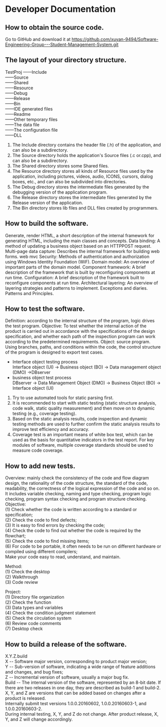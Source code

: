 Developer Documentation
===
How to obtain the source code. 
----
Go to GitHub and download it at https://github.com/xuyan-9494/Software-Engineering-Group---Student-Management-System.git

The layout of your directory structure.
----
TestProj  ——Include         
           ——Source         
           ——Shared         
           ——Resource        
           ——Debug         
           ——Release         
           ——Bin         
           ——IDE generated files         
           ——Readme         
           ——Other temporary files        
           ——The data file             
           ——The configuration file         
           ——DLL
1. The Include directory contains the header file (.h) of the application, and can also be a subdirectory.
2. The Source directory holds the application's Source files (.c or.cpp), and can also be a subdirectory.
3. The Shared directory stores some Shared files.
4. The Resource directory stores all kinds of Resource files used by the application, including pictures, videos, audio, ICONS, cursors, dialog boxes, etc., and can also be subdivided into directories.
5. The Debug directory stores the intermediate files generated by the debugging version of the application program.
6. The Release directory stores the intermediate files generated by the Release version of the application.
7. The Bin directory stores lib files and DLL files created by programmers.

How to build the software.
----
Generate, render HTML, a short description of the internal framework for generating HTML, including the main classes and concepts.
Data binding: A method of updating a business object based on an HTTPPOST request.
Multi-page data capture: Describes the internal framework for building web forms.
web mvc
Security: Methods of authentication and authorization using Windows Identity Foundation (WiF).
Domain model: An overview of important parts of the domain model.
Component framework: A brief description of the framework that is built by reconfiguring components at run time.
Configuration: A brief description of the framework built to reconfigure components at run time.
Architectural layering: An overview of layering strategies and patterns to implement.
Exceptions and diaries.
Patterns and Principles.

How to test the software. 
----
Definition: according to the internal structure of the program, logic drives the test program.
Objective: To test whether the internal action of the product is carried out in accordance with the specifications of the design specification, and whether each path of the inspection program can work according to the predetermined requirements.
Object: source program.
Using branches, paths, and conditions within the code, the control structure of the program is designed to export test cases.
* Interface object testing process  
Interface object (UI) → Business object (BO) → Data management object (DMO) →DBserver
* business object test process  
DBserver → Data Management Object (DMO) → Business Object (BO) → Interface object (UI)

1. Try to use automated tools for static parsing first.
2. It is recommended to start with static testing (static structure analysis, code walk, static quality measurement) and then move on to dynamic testing (e.g., coverage testing).
3. Based on the static analysis results, code inspection and dynamic testing methods are used to further confirm the static analysis results to improve test efficiency and accuracy.
4. Coverage test is an important means of white box test, which can be used as the basis for quantitative indicators in the test report. For key modules of software, multiple coverage standards should be used to measure code coverage.

How to add new tests. 
----
Overview: mainly check the consistency of the code and flow diagram design, the rationality of the code structure, the standard of the code, readability, the correctness of the logical expression of the code and so on. It includes variable checking, naming and type checking, program logic checking, program syntax checking and program structure checking.  
Objective:  
(1) Check whether the code is written according to a standard or specification;  
(2) Check the code to find defects;  
(3) It is easy to find errors by checking the code;  
(4) Check the code to find out whether the code is required by the flowchart;  
(5) Check the code to find missing items;  
(6) For code to be portable, it often needs to be run on different hardware or compiled using different compilers;  
Make your code easy to read, understand, and maintain.  

Method:  
(1) Check the desktop  
(2) Walkthrough  
(3) Code review  

Project:  
(1) Directory file organization  
(2) Check the function  
(3) Data types and variables  
(4) Check the condition judgment statement  
(5) Check the circulation system  
(6) Review code comments  
(7) Desktop check  

How to build a release of the software.
----
X.Y.Z.build  
X -- Software major version, corresponding to product major version;  
Y -- Sub-version of software, indicating a wide range of feature additions and changes, and bug fixes;  
Z -- Incremental version of software, usually a major bug fix.  
Build -- The internal version of the software, represented by an 8-bit date. If there are two releases in one day, they are described as build-1 and build-2.  
X, Y, and Z are versions that can be added based on changes after a product is released.  
Internally submit test versions 1.0.0.20160602, 1.0.0.20160603-1, and 1.0.0.20160603-2.  
During internal testing, X, Y, and Z do not change. After product release, X, Y, and Z will change accordingly.  
